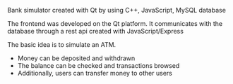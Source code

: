 Bank simulator created with Qt by using C++, JavaScript, MySQL database

The frontend was developed on the Qt platform.
It communicates with the database through a rest api created with JavaScript/Express

The basic idea is to simulate an ATM.
- Money can be deposited and withdrawn 
- The balance can be checked and transactions browsed
- Additionally, users can transfer money to other users 




